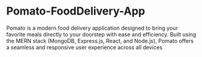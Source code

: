 # Pomato-FoodDelivery-App
Pomato is a modern food delivery application designed to bring your favorite meals directly to your doorstep with ease and efficiency. Built using the MERN stack (MongoDB, Express.js, React, and Node.js), Pomato offers a seamless and responsive user experience across all devices
